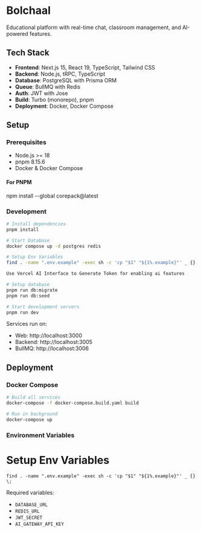 # Bolchaal

Educational platform with real-time chat, classroom management, and AI-powered features.

## Tech Stack

- **Frontend**: Next.js 15, React 19, TypeScript, Tailwind CSS
- **Backend**: Node.js, tRPC, TypeScript
- **Database**: PostgreSQL with Prisma ORM
- **Queue**: BullMQ with Redis
- **Auth**: JWT with Jose
- **Build**: Turbo (monorepo), pnpm
- **Deployment**: Docker, Docker Compose

## Setup

### Prerequisites
- Node.js >= 18
- pnpm 8.15.6
- Docker & Docker Compose

#### For PNPM
npm install --global corepack@latest

### Development
```bash
# Install dependencies
pnpm install

# Start Database
docker compose up -d postgres redis

# Setup Env Variables
find . -name ".env.example" -exec sh -c 'cp "$1" "${1%.example}"' _ {} \;

Use Vercel AI Interface to Generate Token for enabling ai features

# Setup database
pnpm run db:migrate
pnpm run db:seed

# Start development servers
pnpm run dev
```

Services run on:
- Web: http://localhost:3000
- Backend: http://localhost:3005
- BullMQ: http://localhost:3006

## Deployment

### Docker Compose
```bash
# Build all services
docker-compose -f docker-compose.build.yaml build

# Run in background
docker-compose up
```

### Environment Variables
# Setup Env Variables
```
find . -name ".env.example" -exec sh -c 'cp "$1" "${1%.example}"' _ {} \;
```

Required variables:
- `DATABASE_URL`
- `REDIS_URL`
- `JWT_SECRET`
- `AI_GATEWAY_API_KEY`